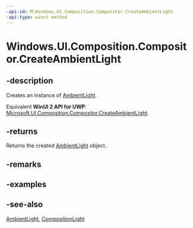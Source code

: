 ```yaml
---
-api-id: M:Windows.UI.Composition.Compositor.CreateAmbientLight
-api-type: winrt method
---
```


<!-- Method syntax
public Windows.UI.Composition.AmbientLight CreateAmbientLight()
-->

# Windows.UI.Composition.Compositor.CreateAmbientLight

## -description
Creates an instance of [AmbientLight](ambientlight.md).

Equivalent **WinUI 2 API for UWP**: [Microsoft.UI.Composition.Compositor.CreateAmbientLight](/windows/winui/api/microsoft.ui.composition.compositor.createambientlight).

## -returns
Returns the created [AmbientLight](ambientlight.md) object.

## -remarks

## -examples

## -see-also
[AmbientLight](ambientlight.md), [CompositionLight](compositionlight.md)
